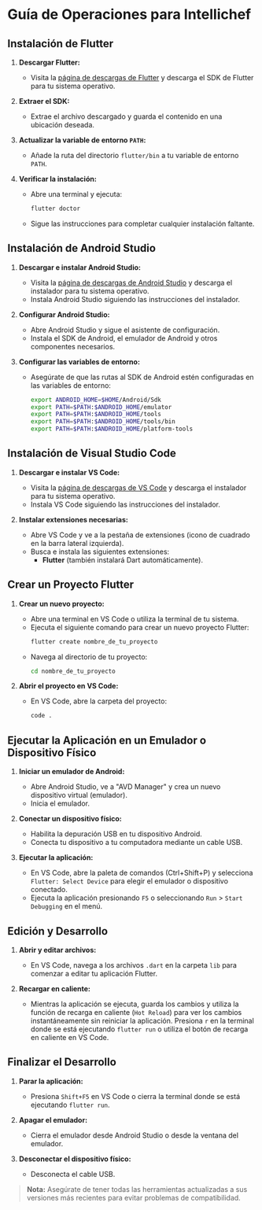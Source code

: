 # Guía de Operaciones para Intellichef

## Instalación de Flutter

1. **Descargar Flutter:**
   - Visita la [página de descargas de Flutter](https://flutter.dev/docs/get-started/install) y descarga el SDK de Flutter para tu sistema operativo.

2. **Extraer el SDK:**
   - Extrae el archivo descargado y guarda el contenido en una ubicación deseada.

3. **Actualizar la variable de entorno `PATH`:**
   - Añade la ruta del directorio `flutter/bin` a tu variable de entorno `PATH`.

4. **Verificar la instalación:**
   - Abre una terminal y ejecuta:
     ```sh
     flutter doctor
     ```
   - Sigue las instrucciones para completar cualquier instalación faltante.

## Instalación de Android Studio

1. **Descargar e instalar Android Studio:**
   - Visita la [página de descargas de Android Studio](https://developer.android.com/studio) y descarga el instalador para tu sistema operativo.
   - Instala Android Studio siguiendo las instrucciones del instalador.

2. **Configurar Android Studio:**
   - Abre Android Studio y sigue el asistente de configuración.
   - Instala el SDK de Android, el emulador de Android y otros componentes necesarios.

3. **Configurar las variables de entorno:**
   - Asegúrate de que las rutas al SDK de Android estén configuradas en las variables de entorno:
     ```sh
     export ANDROID_HOME=$HOME/Android/Sdk
     export PATH=$PATH:$ANDROID_HOME/emulator
     export PATH=$PATH:$ANDROID_HOME/tools
     export PATH=$PATH:$ANDROID_HOME/tools/bin
     export PATH=$PATH:$ANDROID_HOME/platform-tools
     ```

## Instalación de Visual Studio Code

1. **Descargar e instalar VS Code:**
   - Visita la [página de descargas de VS Code](https://code.visualstudio.com/Download) y descarga el instalador para tu sistema operativo.
   - Instala VS Code siguiendo las instrucciones del instalador.

2. **Instalar extensiones necesarias:**
   - Abre VS Code y ve a la pestaña de extensiones (icono de cuadrado en la barra lateral izquierda).
   - Busca e instala las siguientes extensiones:
     - **Flutter** (también instalará Dart automáticamente).

## Crear un Proyecto Flutter

1. **Crear un nuevo proyecto:**
   - Abre una terminal en VS Code o utiliza la terminal de tu sistema.
   - Ejecuta el siguiente comando para crear un nuevo proyecto Flutter:
     ```sh
     flutter create nombre_de_tu_proyecto
     ```
   - Navega al directorio de tu proyecto:
     ```sh
     cd nombre_de_tu_proyecto
     ```

2. **Abrir el proyecto en VS Code:**
   - En VS Code, abre la carpeta del proyecto:
     ```sh
     code .
     ```

## Ejecutar la Aplicación en un Emulador o Dispositivo Físico

1. **Iniciar un emulador de Android:**
   - Abre Android Studio, ve a "AVD Manager" y crea un nuevo dispositivo virtual (emulador).
   - Inicia el emulador.

2. **Conectar un dispositivo físico:**
   - Habilita la depuración USB en tu dispositivo Android.
   - Conecta tu dispositivo a tu computadora mediante un cable USB.

3. **Ejecutar la aplicación:**
   - En VS Code, abre la paleta de comandos (Ctrl+Shift+P) y selecciona `Flutter: Select Device` para elegir el emulador o dispositivo conectado.
   - Ejecuta la aplicación presionando `F5` o seleccionando `Run` > `Start Debugging` en el menú.

## Edición y Desarrollo

1. **Abrir y editar archivos:**
   - En VS Code, navega a los archivos `.dart` en la carpeta `lib` para comenzar a editar tu aplicación Flutter.

2. **Recargar en caliente:**
   - Mientras la aplicación se ejecuta, guarda los cambios y utiliza la función de recarga en caliente (`Hot Reload`) para ver los cambios instantáneamente sin reiniciar la aplicación. Presiona `r` en la terminal donde se está ejecutando `flutter run` o utiliza el botón de recarga en caliente en VS Code.

## Finalizar el Desarrollo

1. **Parar la aplicación:**
   - Presiona `Shift+F5` en VS Code o cierra la terminal donde se está ejecutando `flutter run`.

2. **Apagar el emulador:**
   - Cierra el emulador desde Android Studio o desde la ventana del emulador.

3. **Desconectar el dispositivo físico:**
   - Desconecta el cable USB.

> **Nota:** Asegúrate de tener todas las herramientas actualizadas a sus versiones más recientes para evitar problemas de compatibilidad.
